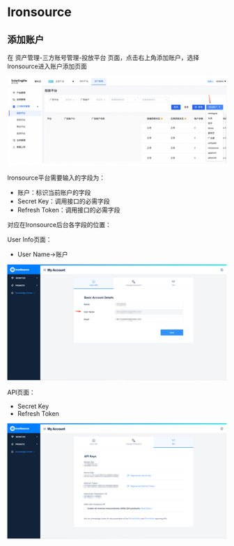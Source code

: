 # Ironsource

## 添加账户

在 资产管理-三方账号管理-投放平台 页面，点击右上角添加账户，选择Ironsource进入账户添加页面

![](<../../../.gitbook/assets/image (130).png>)

Ironsource平台需要输入的字段为：

* 账户：标识当前账户的字段
* Secret Key：调用接口的必需字段
* Refresh Token：调用接口的必需字段

对应在Ironsource后台各字段的位置：

User Info页面：

* User Name->账户

![](<../../../.gitbook/assets/image (15).png>)

API页面：

* Secret Key
* Refresh Token

![](<../../../.gitbook/assets/image (16).png>)
